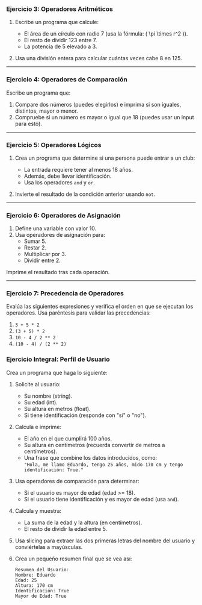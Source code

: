 ### **Ejercicio 3: Operadores Aritméticos**
1. Escribe un programa que calcule:
   - El área de un círculo con radio 7 (usa la fórmula: \( \pi \times r^2 \)).
   - El resto de dividir 123 entre 7.
   - La potencia de 5 elevado a 3.

2. Usa una división entera para calcular cuántas veces cabe 8 en 125.

---

### **Ejercicio 4: Operadores de Comparación**
Escribe un programa que:
1. Compare dos números (puedes elegirlos) e imprima si son iguales, distintos, mayor o menor.
2. Compruebe si un número es mayor o igual que 18 (puedes usar un input para esto).

---

### **Ejercicio 5: Operadores Lógicos**
1. Crea un programa que determine si una persona puede entrar a un club:
   - La entrada requiere tener al menos 18 años.
   - Además, debe llevar identificación.
   - Usa los operadores `and` y `or`.

2. Invierte el resultado de la condición anterior usando `not`.

---

### **Ejercicio 6: Operadores de Asignación**
1. Define una variable con valor 10.
2. Usa operadores de asignación para:
   - Sumar 5.
   - Restar 2.
   - Multiplicar por 3.
   - Dividir entre 2.

Imprime el resultado tras cada operación.

---

### **Ejercicio 7: Precedencia de Operadores**
Evalúa las siguientes expresiones y verifica el orden en que se ejecutan los operadores. Usa paréntesis para validar las precedencias:
1. `3 + 5 * 2`
2. `(3 + 5) * 2`
3. `10 - 4 / 2 ** 2`
4. `(10 - 4) / (2 ** 2)`


### **Ejercicio Integral: Perfil de Usuario**

Crea un programa que haga lo siguiente:

1. Solicite al usuario:
   - Su nombre (string).
   - Su edad (int).
   - Su altura en metros (float).
   - Si tiene identificación (responde con "sí" o "no").

2. Calcula e imprime:
   - El año en el que cumplirá 100 años.
   - Su altura en centímetros (recuerda convertir de metros a centímetros).
   - Una frase que combine los datos introducidos, como:  
     `"Hola, me llamo Eduardo, tengo 25 años, mido 170 cm y tengo identificación: True."`

3. Usa operadores de comparación para determinar:
   - Si el usuario es mayor de edad (edad >= 18).
   - Si el usuario tiene identificación y es mayor de edad (usa `and`).

4. Calcula y muestra:
   - La suma de la edad y la altura (en centímetros).
   - El resto de dividir la edad entre 5.

5. Usa slicing para extraer las dos primeras letras del nombre del usuario y conviértelas a mayúsculas.

6. Crea un pequeño resumen final que se vea así:
   ```
   Resumen del Usuario:
   Nombre: Eduardo
   Edad: 25
   Altura: 170 cm
   Identificación: True
   Mayor de Edad: True
   ```
